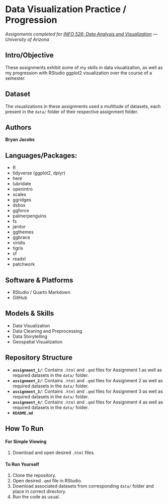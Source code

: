 # Data Visualization Practice / Progression
*Assignments completed for [INFO 526: Data Analysis and Visualization](https://infosci.arizona.edu/course/info-526-data-analysis-and-visualization) — University of Arizona*
  
  
## Intro/Objective
These assignments exhibit some of my skills in data visualization, as well as my progression with RStudio ggplot2 visualization over the course of a semester.
  
  
## Dataset
The visualizations in these assignments used a multitude of datasets, each present in the `data/` folder of their respective assignment folder.
  
  
## Authors
**Bryan Jacobs**
  
  
## Languages/Packages:
* R
 * tidyverse (ggplot2, dplyr)
 * here
 * lubridate
 * openintro
 * scales
 * ggridges
 * dsbox
 * ggforce
 * palmerpenguins
 * fs
 * janitor
 * ggthemes
 * ggbrace
 * viridis
 * tigris
 * sf
 * readxl
 * patchwork
  
  
## Software & Platforms
* RStudio / Quarto Markdown
* GitHub


## Models & Skills
* Data Visualization
* Data Cleaning and Preprocessing
* Data Storytelling
* Geospatial Visualization
  
  
## Repository Structure
- **`assignment_1/`**: Contains `.html` and `.qmd` files for Assignment 1 as well as required datasets in the `data/` folder.
- **`assignment_2/`**: Contains `.html` and `.qmd` files for Assignment 2 as well as required datasets in the `data/` folder.
- **`assignment_3/`**: Contains `.html` and `.qmd` files for Assignment 3 as well as required datasets in the `data/` folder.
- **`assignment_4/`**: Contains `.html` and `.qmd` files for Assignment 4 as well as required datasets in the `data/` folder.
- **`README.md`**
  
  
## How To Run
#### For Simple Viewing
1. Download and open desired `.html` files.

#### To Run Yourself
1. Clone the repository.
2. Open desired `.qmd` file in RStudio.
3. Download associated datasets from corresponding `data/` folder and place in correct directory.
4. Run the code as usual.
